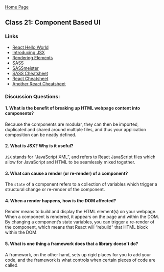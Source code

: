 [Home Page](https://sueduclos.github.io/reading-notes/)

## Class 21: Component Based UI

### Links

- [React Hello World](https://facebook.github.io/react/docs/hello-world.html)         
- [Introducing JSX](https://facebook.github.io/react/docs/introducing-jsx.html)       
- [Rendering Elements](https://facebook.github.io/react/docs/rendering-elements.html) 
- [SASS](https://sass-lang.com/)                                                      
- [SASSmeister](http://www.sassmeister.com)                                           
- [SASS Cheatsheet](https://devhints.io/sass)                                         
- [React Cheatsheet](https://devhints.io/react)                                       
- [Another React Cheatsheet](https://reactcheatsheet.com/)  
                                              


### Discussion Questions:

#### 1. What is the benefit of breaking up HTML webpage content into components?
Because the components are modular, they can then be imported, duplicated and shared around multiple files, and thus your application composition can be neatly defined.

#### 2. What is JSX? Why is it useful?
`JSX` stands for “JavaScript XML”, and refers to React JavaScript files which allow for JavaScript and HTML to be seamlessly mixed together.

#### 3. What can cause a render (or re-render) of a component?
The `state` of a component refers to a collection of variables which trigger a structural change or re-render of the component.

#### 4. When a render happens, how is the DOM affected?
Render means to build and display the HTML element(s) on your webpage. When a component is rendered, it appears on the page and within the DOM. By changing a component’s state variables, you can trigger a re-render of the component, which means that React will “rebuild” that HTML block within the DOM.

#### 5. What is one thing a framework does that a library doesn't do? 
A framework, on the other hand, sets up rigid places for you to add your code, and the framework is what controls when certain pieces of code are called.
